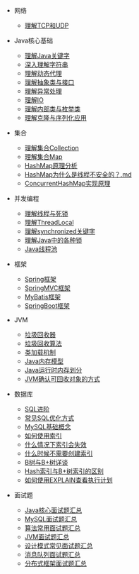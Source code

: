 * 网络
  * [理解TCP和UDP](./docs/network/理解TCP和UDP.md)

* Java核心基础
  * [理解Java关键字](./docs/java/Java关键字理解.md)
  * [深入理解字符串](./docs/java/深入理解字符串.md)
  * [理解动态代理](./docs/java/理解动态代理.md)
  * [理解抽象类与接口](./docs/java/理解抽象类与接口.md)
  * [理解异常处理](./docs/java/理解异常处理.md)
  * [理解IO](./docs/java/IO.md)
  * [理解内部类与枚举类](./docs/java/各种内部类和枚举类.md)
  * [理解克隆与序列化应用](./docs/java/理解克隆与序列化应用.md)
 
* 集合
  * [理解集合Collection](./docs/java/理解集合Collection.md)
  * [理解集合Map](./docs/java/理解集合Map.md)
  * [HashMap原理分析](./docs/java/HashMap原理分析.md)
  * [HashMap为什么是线程不安全的？.md](./docs/java/HashMap为什么是线程不安全的.md)
  * [ConcurrentHashMap实现原理](./docs/java/ConcurrentHashMap实现原理.md)
  
* 并发编程
  * [理解线程与死锁](./docs/java/理解线程与死锁.md)
  * [理解ThreadLocal](./docs/java/理解ThreadLocal.md)
  * [理解synchronized关键字](./docs/java/理解synchronized关键字.md)
  * [理解Java中的各种锁](./docs/java/理解Java中的各种锁.md)
  * [Java线程池](./docs/java/Java线程池.md)
  
* 框架
  * [Spring框架](./docs/框架/Spring.md)
  * [SpringMVC框架](./docs/框架/SpringMVC.md)
  * [MyBatis框架](./docs/框架/MyBatis.md)
  * [SpringBoot框架](./docs/框架/SpringBoot.md)
  
* JVM
  * [垃圾回收器](./docs/jvm/垃圾回收器.md)
  * [垃圾回收算法](./docs/jvm/垃圾回收算法.md)
  * [类加载机制](./docs/jvm/类加载机制.md)
  * [Java内存模型](./docs/jvm/Java内存模型.md)
  * [Java运行时内存划分](./docs/jvm/Java运行时内存划分.md)
  * [JVM确认可回收对象的方式](./docs/jvm/JVM确认可回收对象的方式.md)

* 数据库
  * [SQL进阶](./docs/database/SQL进阶.md)
  * [常见SQL优化方式](./docs/database/常见SQL优化方式.md)
  * [MySQL基础概念](./docs/database/MySQL.md)
  * [如何使用索引](./docs/database/如何使用索引.md)
  * [什么情况下索引会失效](./docs/database/什么情况下索引会失效.md)
  * [什么时候不需要创建索引](./docs/database/什么时候不需要创建索引.md)
  * [B树与B+树详谈](./docs/database/B树与B+树详谈.md)
  * [Hash索引与B+树索引的区别](./docs/database/Hash索引与B+树索引的区别.md)
  * [如何使用EXPLAIN查看执行计划](./docs/database/如何使用EXPLAIN查看执行计划.md) 
  
* 面试题
  * [Java核心面试题汇总](./docs/Interviewquestions/Java核心面试题汇总.md)
  * [MySQL面试题汇总](./docs/Interviewquestions/MySQL面试题汇总.md)
  * [算法常用面试题汇总](./docs/Interviewquestions/算法常用面试题汇总.md)
  * [JVM面试题汇总](./docs/Interviewquestions/JVM面试题汇总.md)
  * [设计模式常见面试题汇总](./docs/Interviewquestions/设计模式常见面试题汇总.md)
  * [消息队列面试题汇总](./docs/Interviewquestions/消息队列面试题汇总.md)
  * [分布式框架面试题汇总](./docs/Interviewquestions/分布式框架面试题合集.md)

